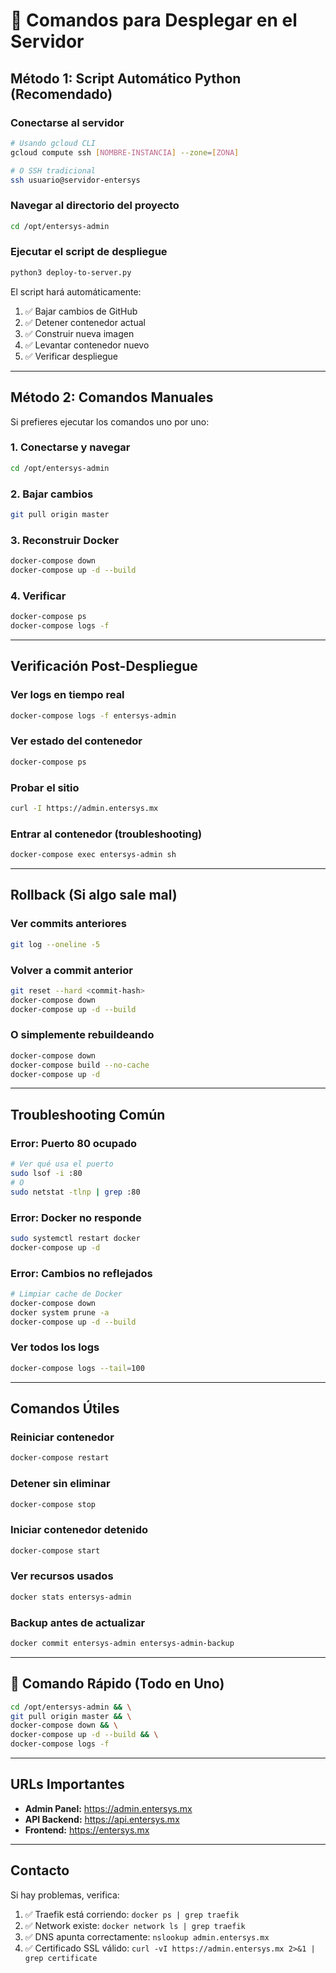 # 🚀 Comandos para Desplegar en el Servidor

## Método 1: Script Automático Python (Recomendado)

### Conectarse al servidor
```bash
# Usando gcloud CLI
gcloud compute ssh [NOMBRE-INSTANCIA] --zone=[ZONA]

# O SSH tradicional
ssh usuario@servidor-entersys
```

### Navegar al directorio del proyecto
```bash
cd /opt/entersys-admin
```

### Ejecutar el script de despliegue
```bash
python3 deploy-to-server.py
```

El script hará automáticamente:
1. ✅ Bajar cambios de GitHub
2. ✅ Detener contenedor actual
3. ✅ Construir nueva imagen
4. ✅ Levantar contenedor nuevo
5. ✅ Verificar despliegue

---

## Método 2: Comandos Manuales

Si prefieres ejecutar los comandos uno por uno:

### 1. Conectarse y navegar
```bash
cd /opt/entersys-admin
```

### 2. Bajar cambios
```bash
git pull origin master
```

### 3. Reconstruir Docker
```bash
docker-compose down
docker-compose up -d --build
```

### 4. Verificar
```bash
docker-compose ps
docker-compose logs -f
```

---

## Verificación Post-Despliegue

### Ver logs en tiempo real
```bash
docker-compose logs -f entersys-admin
```

### Ver estado del contenedor
```bash
docker-compose ps
```

### Probar el sitio
```bash
curl -I https://admin.entersys.mx
```

### Entrar al contenedor (troubleshooting)
```bash
docker-compose exec entersys-admin sh
```

---

## Rollback (Si algo sale mal)

### Ver commits anteriores
```bash
git log --oneline -5
```

### Volver a commit anterior
```bash
git reset --hard <commit-hash>
docker-compose down
docker-compose up -d --build
```

### O simplemente rebuildeando
```bash
docker-compose down
docker-compose build --no-cache
docker-compose up -d
```

---

## Troubleshooting Común

### Error: Puerto 80 ocupado
```bash
# Ver qué usa el puerto
sudo lsof -i :80
# O
sudo netstat -tlnp | grep :80
```

### Error: Docker no responde
```bash
sudo systemctl restart docker
docker-compose up -d
```

### Error: Cambios no reflejados
```bash
# Limpiar cache de Docker
docker-compose down
docker system prune -a
docker-compose up -d --build
```

### Ver todos los logs
```bash
docker-compose logs --tail=100
```

---

## Comandos Útiles

### Reiniciar contenedor
```bash
docker-compose restart
```

### Detener sin eliminar
```bash
docker-compose stop
```

### Iniciar contenedor detenido
```bash
docker-compose start
```

### Ver recursos usados
```bash
docker stats entersys-admin
```

### Backup antes de actualizar
```bash
docker commit entersys-admin entersys-admin-backup
```

---

## 🎯 Comando Rápido (Todo en Uno)

```bash
cd /opt/entersys-admin && \
git pull origin master && \
docker-compose down && \
docker-compose up -d --build && \
docker-compose logs -f
```

---

## URLs Importantes

- **Admin Panel:** https://admin.entersys.mx
- **API Backend:** https://api.entersys.mx
- **Frontend:** https://entersys.mx

---

## Contacto

Si hay problemas, verifica:
1. ✅ Traefik está corriendo: `docker ps | grep traefik`
2. ✅ Network existe: `docker network ls | grep traefik`
3. ✅ DNS apunta correctamente: `nslookup admin.entersys.mx`
4. ✅ Certificado SSL válido: `curl -vI https://admin.entersys.mx 2>&1 | grep certificate`
